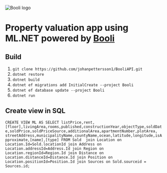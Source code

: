 ![Booli logo](https://bcdn.se/images/resources/booli_logo.png)

# Property valuation app using ML.NET powered by [Booli](https://www.booli.se)

## Build
1. `git clone https://github.com/johanpettersson1/BooliAPI.git`
2. `dotnet restore`
3. `dotnet build`
4. `dotnet ef migrations add InitialCreate --project Booli`
5. `dotnet ef database update --project Booli`
6. `dotnet run`
## Create view in SQL
`CREATE VIEW ML AS SELECT listPrice,rent,[floor],livingArea,rooms,published,constructionYear,objectType,soldDate,soldPrice,soldPriceSource,additionalArea,apartmentNumber,plotArea, streetAddress,municipalityName,countyName,ocean,latitude,longitude,isApproximate,[name],[type] FROM Sold 
join Location on Location.Id=Sold.locationId
join Address on Location.addressId=Address.Id
join Region on Location.regionId=Region.Id
join Distance on  Location.distanceId=Distance.Id
join Position on Location.positionId=Position.Id
join Sources on Sold.sourceid = Sources.id;`
